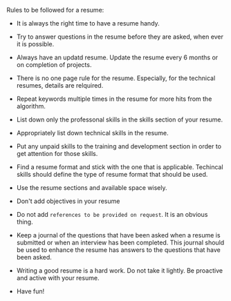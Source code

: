 Rules to be followed for a resume:

- It is always the right time to have a resume handy.

- Try to answer questions in the resume before they are asked, when ever it is possible.

- Always have an updatd resume. Update the resume every 6 months or on completion of projects.

- There is no one page rule for the resume. Especially, for the technical resumes, details are relquired.

- Repeat keywords multiple times in the resume for more hits from the algorithm.

- List down only the professonal skills in the skills section of your resume.

- Appropriately list down technical skills in the resume.

- Put any unpaid skills to the training and development section in order to get attention for those skills.

- Find a resume format and stick with the one that is applicable. Techincal skills should define the type of resume format that should be used.

- Use the resume sections and available space wisely.

- Don't add objectives in your resume

- Do not add `references to be provided on request`. It is an obvious thing.

- Keep a journal of the questions that have been asked when a resume is submitted or when an interview has been completed. This journal should be used to enhance the resume has answers to the questions that have been asked.

- Writing a good resume is a hard work. Do not take it lightly. Be proactive and active with your resume.

- Have fun! 